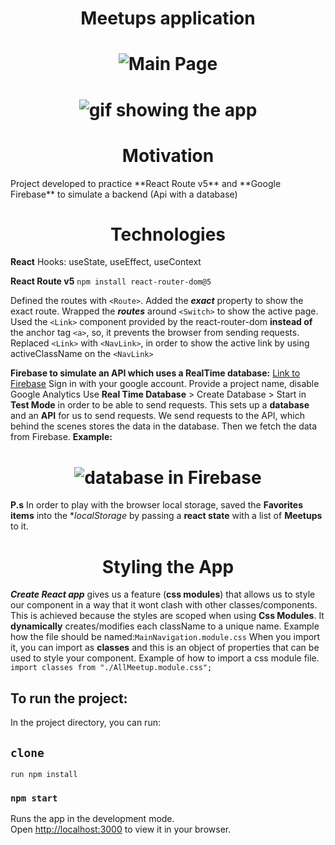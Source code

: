 <h1 align="center"align="center">Meetups application</h1>


<h1 align="center"><img src='https://ik.imagekit.io/cnbmdh4b9w/Screenshot_2_xfikzQBbX.png?ik-sdk-version=javascript-1.4.3&updatedAt=1673723610101' alt='Main Page'/></h1>

<h1 align="center"><img src="https://ik.imagekit.io/cnbmdh4b9w/ezgif.com-gif-maker_8eB3qGaGz.gif?ik-sdk-version=javascript-1.4.3&updatedAt=1673725536563" alt="gif showing the app"</h1>


<h1 align="center"align="center">Motivation</h1>
Project developed to practice **React Route v5** and **Google Firebase** to  simulate a backend (Api with a database)

<h1 align="center"align="center">Technologies</h1>

**React**
Hooks: useState, useEffect, useContext 

**React Route v5**
```npm install react-router-dom@5```

Defined the routes with ```<Route>```. 
Added the ***exact*** property to show the exact route.
Wrapped the ***routes*** around ```<Switch>``` to show the active page.
Used the ```<Link>``` component provided by the react-router-dom **instead of** the anchor tag ```<a>```, so, it prevents the browser from sending requests. 
Replaced ```<Link>``` with ```<NavLink>```, in order to show the active link by using activeClassName on the ```<NavLink>```

**Firebase to simulate an API which uses a RealTime database:**
[ Link to Firebase](https://firebase.google.com/)
Sign in with your google account. 
Provide a project name, disable Google Analytics
Use **Real Time Database** > Create Database > Start in **Test Mode** in order to be able to send requests.
This sets up a **database** and an **API** for us to send requests.
We send requests to the API, which behind the scenes stores the data in the database.
Then we fetch the data from Firebase.
**Example:**
<h1 align="center"><img src='https://ik.imagekit.io/cnbmdh4b9w/firebase_07XHKTtVii.png?ik-sdk-version=javascript-1.4.3&updatedAt=1673723390157'alt="database in Firebase"/></h1>

**P.s**
In order to play with the browser local storage, saved the **Favorites items** into the **localStorage* by passing a **react state** with a list of **Meetups** to it.

<h1 align="center"align="center">Styling the App</h1>

***Create React app*** gives us a feature (**css modules**) that allows us to style our component in a way that it wont clash with other classes/components.  
This is achieved because the styles are scoped when using **Css Modules**. It **dynamically** creates/modifies each className to a unique name.
Example how the file should be named:```MainNavigation.module.css```
When you import it, you can import as **classes** and this is an object of properties that can be used to style your component. 
Example of how to import a css module file.
```import classes from "./AllMeetup.module.css";```

## To run the project:
In the project directory, you can run:

## `clone`  
```run npm install ```
### `npm start`

Runs the app in the development mode.\
Open [http://localhost:3000](http://localhost:3000) to view it in your browser.




